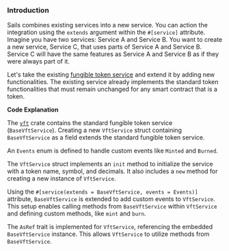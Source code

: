### Introduction

Sails combines existing services into a new service. You can action the integration using the `extends` argument within the `#[service]` attribute. Imagine you have two services: Service A and Service B. You want to create a new service, Service C, that uses parts of Service A and Service B. Service C will have the same features as Service A and Service B as if they were always part of it.

Let's take the existing [fungible token service](https://github.com/gear-foundation/standards/tree/master/vft-service) and extend it by adding new functionalities. The existing service already implements the standard token functionalities that must remain unchanged for any smart contract that is a token.

**Code Explanation**

The [`vft`](https://github.com/gear-foundation/standards/tree/master/vft-service) crate contains the standard fungible token service (`BaseVftService`). Creating a new `VftService` struct containing `BaseVftService` as a field extends the standard fungible token service.

An `Events` enum is defined to handle custom events like `Minted` and `Burned`.

The `VftService` struct implements an `init` method to initialize the service with a token name, symbol, and decimals. It also includes a `new` method for creating a new instance of `VftService`.

Using the `#[service(extends = BaseVftService, events = Events)]` attribute, `BaseVftService` is extended to add custom events to `VftService`. This setup enables calling methods from `BaseVftService` within `VftService` and defining custom methods, like `mint` and `burn`.

The `AsRef` trait is implemented for `VftService`, referencing the embedded `BaseVftService` instance. This allows `VftService` to utilize methods from `BaseVftService`.